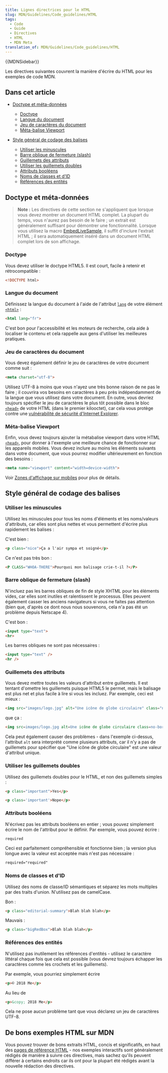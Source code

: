 ```yaml
---
title: Lignes directrices pour le HTML
slug: MDN/Guidelines/Code_guidelines/HTML
tags:
  - Code
  - Guide
  - Directives
  - HTML
  - MDN Meta
translation_of: MDN/Guidelines/Code_guidelines/HTML
---
```

{{MDNSidebar}}

Les directives suivantes couvrent la manière d'écrire du HTML pour les exemples de code MDN.

## Dans cet article

- [Doctype et méta-données](#doctype_and_metadata)

  - [Doctype](#doctype)
  - [Langue du document](#document_language)
  - [Jeu de caractères du document](#document_characterset)
  - [Méta-balise Viewport](#viewport_meta_tag)

- [Style général de codage des balises](#general_markup_coding_style)

  - [Utiliser les minuscules](#use_lowercase)
  - [Barre oblique de fermeture (slash)](#trailing_slashes)
  - [Guillemets des attributs](#quoting_attributes)
  - [Utiliser les guillemets doubles](#use_double_quotes)
  - [Attributs booléens](#boolean_attributes)
  - [Noms de classes et d'ID](#class_and_id_names)
  - [Références des entités](#entity_references)

## Doctype et méta-données

> **Note :** Les directives de cette section ne s'appliquent que lorsque vous devez montrer un document HTML complet. La plupart du temps, vous n'aurez pas besoin de le faire ; un extrait est généralement suffisant pour démontrer une fonctionnalité. Lorsque vous utilisez la macro [EmbedLiveSample](/fr/docs/MDN/Structures/Code_examples#traditional_live_samples), il suffit d'inclure l'extrait HTML ; il sera automatiquement inséré dans un document HTML complet lors de son affichage.

### Doctype

Vous devez utiliser le doctype HTML5. Il est court, facile à retenir et rétrocompatible :

```html example-good
<!DOCTYPE html>
```

### Langue du document

Définissez la langue du document à l'aide de l'attribut [`lang`](/fr/docs/Web/HTML/Global_attributes#lang) de votre élément [`<html>`](/fr/docs/Web/HTML/Element/html) :

```html example-good
<html lang="fr">
```

C'est bon pour l'accessibilité et les moteurs de recherche, cela aide à localiser le contenu et cela rappelle aux gens d'utiliser les meilleures pratiques.

### Jeu de caractères du document

Vous devez également définir le jeu de caractères de votre document comme suit :

```html example-good
<meta charset="utf-8">
```

Utilisez UTF-8 à moins que vous n'ayez une très bonne raison de ne pas le faire ; il couvrira vos besoins en caractères à peu près indépendamment de la langue que vous utilisez dans votre document. En outre, vous devriez toujours spécifier le jeu de caractères le plus tôt possible dans le bloc [`<head>`](/fr/docs/Web/HTML/Element/head) de votre HTML (dans le premier kilooctet), car cela vous protège contre une [vulnérabilité de sécurité d'Internet Explorer](http://support.microsoft.com/kb/928847).

### Méta-balise Viewport

Enfin, vous devez toujours ajouter la métabalise viewport dans votre HTML [`<head>`](/fr/docs/Web/HTML/Element/head), pour donner à l'exemple une meilleure chance de fonctionner sur les appareils mobiles. Vous devez inclure au moins les éléments suivants dans votre document, que vous pourrez modifier ultérieurement en fonction des besoins :

```html example-good
<meta name="viewport" content="width=device-width">
```

Voir [Zones d'affichage sur mobiles](/fr/docs/Web/CSS/Viewport_concepts#mobile_viewports) pour plus de détails.

## Style général de codage des balises

### Utiliser les minuscules

Utilisez les minuscules pour tous les noms d'éléments et les noms/valeurs d'attributs, car elles sont plus nettes et vous permettent d'écrire plus rapidement les balises :

C'est bien :

```html example-good
<p class="nice">Ça a l'air sympa et soigné</p>
```

Ce n'est pas très bon :

```html example-bad
<P CLASS="WHOA-THERE">Pourquoi mon balisage crie-t-il ?</P>
```

### Barre oblique de fermeture (slash)

N'incluez pas les barres obliques de fin de style XHTML pour les éléments vides, car elles sont inutiles et ralentissent le processus. Elles peuvent également casser les anciens navigateurs si vous ne faites pas attention (bien que, d'après ce dont nous nous souvenons, cela n'a pas été un problème depuis Netscape 4).

C'est bon :

```html example-good
<input type="text">
<hr>
```

Les barres obliques ne sont pas nécessaires :

```html example-bad
<input type="text" />
<hr />
```

### Guillemets des attributs

Vous devez mettre toutes les valeurs d'attribut entre guillemets. Il est tentant d'omettre les guillemets puisque HTML5 le permet, mais le balisage est plus net et plus facile à lire si vous les incluez. Par exemple, ceci est mieux :

```html example-good
<img src="images/logo.jpg" alt="Une icône de globe circulaire" class="no-border">
```

que ça :

```html example-bad
<img src=images/logo.jpg alt=Une icône de globe circulaire class=no-border>
```

Cela peut également causer des problèmes - dans l'exemple ci-dessus, l'attribut `alt` sera interprété comme plusieurs attributs, car il n'y a pas de guillemets pour spécifier que "Une icône de globe circulaire" est une valeur d'attribut unique.

### Utiliser les guillemets doubles

Utilisez des guillemets doubles pour le HTML, et non des guillemets simples :

```html example-good
<p class="important">Yes</p>
```

```html example-bad
<p class='important'>Nope</p>
```

### Attributs booléens

N'écrivez pas les attributs booléens en entier ; vous pouvez simplement écrire le nom de l'attribut pour le définir. Par exemple, vous pouvez écrire :

```html example-good
required
```

Ceci est parfaitement compréhensible et fonctionne bien ; la version plus longue avec la valeur est acceptée mais n'est pas nécessaire :

```html example-bad
required="required"
```

### Noms de classes et d'ID

Utilisez des noms de classe/ID sémantiques et séparez les mots multiples par des traits d'union. N'utilisez pas de camelCase.

Bon :

```html example-good
<p class="editorial-summary">Blah blah blah</p>
```

Mauvais :

```html example-bad
<p class="bigRedBox">Blah blah blah</p>
```

### Références des entités

N'utilisez pas inutilement les références d'entités - utilisez le caractère littéral chaque fois que cela est possible (vous devrez toujours échapper les caractères comme les crochets et les guillemets).

Par exemple, vous pourriez simplement écrire

```html example-good
<p>© 2018 Me</p>
```

Au lieu de

```html example-bad
<p>&copy; 2018 Me</p>
```

Cela ne pose aucun problème tant que vous déclarez un jeu de caractères UTF-8.

## De bons exemples HTML sur MDN

Vous pouvez trouver de bons extraits HTML, concis et significatifs, en haut des [pages de référence HTML](/fr/docs/Web/HTML/Reference) - nos exemples interactifs sont généralement rédigés de manière à suivre ces directives, mais sachez qu'ils peuvent différer à certains endroits car ils ont pour la plupart été rédigés avant la nouvelle rédaction des directives.
